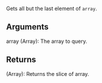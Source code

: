 Gets all but the last element of `array`.


## Arguments
array (Array): The array to query.

## Returns
(Array): Returns the slice of array.
